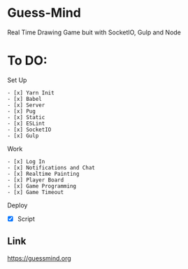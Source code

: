 # Guess-Mind

Real Time Drawing Game buit with SocketIO, Gulp and Node

# To DO:

Set Up

~~~
- [x] Yarn Init
- [x] Babel
- [x] Server
- [x] Pug
- [x] Static
- [x] ESLint
- [x] SocketIO
- [x] Gulp
~~~

Work

~~~
- [x] Log In
- [x] Notifications and Chat
- [x] Realtime Painting
- [x] Player Board
- [x] Game Programming
- [x] Game Timeout
~~~

Deploy

- [x] Script

## Link
  https://guessmind.org
